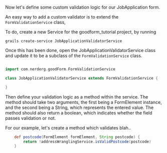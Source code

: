Now let's define some custom validation logic for our JobApplication form.

An easy way to add a custom validator is to extend the `FormValidationService` class,

To do, create a new Service for the goodform_tutorial project, by running

    grails create-service JobApplicationValidatorService

Once this has been done, open the JobApplicationValidatorService class and update it to be a subclass of the `FormValidationService` class.

```groovy

import com.nerderg.goodForm.FormValidationService

class JobApplicationValidatorService extends FormValidationService {

}

```

Then define your validation logic as a method within the service.  The method should take two arguments, the first
being a FormElement instance, and the second being a String, which represents the entered value.  The method should
also return a boolean, which indicates whether the field passes validation or not.

For our example, let's create a method which validates blah..

```groovy
    def postcode(FormElement formElement, String postcode) {
        return !addressWranglingService.isValidPostcode(postcode)
    }
```

